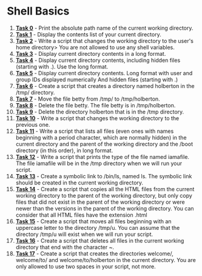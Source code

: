 # Shell Basics

1. **[Task 0](https://github.com/add1ktion/holbertonschool-shell/blob/main/basics/0-absolute_path_name)** - Print the absolute path name of the current working directory.
2. **[Task 1](https://github.com/add1ktion/holbertonschool-shell/blob/main/basics/1-list_content)** - Display the contents list of your current directory.
3. **[Task 2](https://github.com/add1ktion/holbertonschool-shell/blob/main/basics/2-change_to_home)** - Write a script that changes the working directory to the user's home directory> You are not allowed to use any shell variables.
4. **[Task 3](https://github.com/add1ktion/holbertonschool-shell/blob/main/basics/3-list_long_format)** - Display current directory contents in a long format.
5. **[Task 4](https://github.com/add1ktion/holbertonschool-shell/blob/main/basics/4-list_hidden_long_format)** - Display current directory contents, including hidden files (starting with .). Use the long format.
6. **[Task 5](https://github.com/add1ktion/holbertonschool-shell/blob/main/basics/5-list_numeric_ids_hidden)** - Display current directory contents. Long format with user and group IDs displayed numerically And hidden files (starting with .)
7. **[Task 6](https://github.com/add1ktion/holbertonschool-shell/blob/main/basics/6-create_holberton_tmp)** - Create a script that creates a directory named holberton in the /tmp/ directory.
8. **[Task 7](https://github.com/add1ktion/holbertonschool-shell/blob/main/basics/7-move_betty)** - Move the file betty from /tmp/ to /tmp/holberton.
9. **[Task 8](https://github.com/add1ktion/holbertonschool-shell/blob/main/basics/8-delete_betty)** - Delete the file betty. The file betty is in /tmp/holberton.
10. **[Task 9](https://github.com/add1ktion/holbertonschool-shell/blob/main/basics/9-delete_holberton)** - Delete the directory holberton that is in the /tmp directory.
11. **[Task 10](https://github.com/add1ktion/holbertonschool-shell/blob/main/basics/10-prev_dir)** - Write a script that changes the working directory to the previous one.
12. **[Task 11](https://github.com/add1ktion/holbertonschool-shell/blob/main/basics/11-list_recursive_hidden)** - Write a script that lists all files (even ones with names beginning with a period character, which are normally hidden) in the current directory and the parent of the working directory and the /boot directory (in this order), in long format.
13. **[Task 12](https://github.com/add1ktion/holbertonschool-shell/blob/main/basics/12-print_iamafile_type)** - Write a script that prints the type of the file named iamafile. The file iamafile will be in the /tmp directory when we will run your script.
14. **[Task 13](https://github.com/add1ktion/holbertonschool-shell/blob/main/basics/13-symbolic_link_ls)** - Create a symbolic link to /bin/ls, named ls. The symbolic link should be created in the current working directory.
15. **[Task 14](https://github.com/add1ktion/holbertonschool-shell/blob/main/basics/14-copy_html_files)** - Create a script that copies all the HTML files from the current working directory to the parent of the working directory, but only copy files that did not exist in the parent of the working directory or were newer than the versions in the parent of the working directory. You can consider that all HTML files have the extension .html
16. **[Task 15](https://github.com/add1ktion/holbertonschool-shell/blob/main/basics/15-move_uppercase)** - Create a script that moves all files beginning with an uppercase letter to the directory /tmp/u. You can assume that the directory /tmp/u will exist when we will run your script.
17. **[Task 16](https://github.com/add1ktion/holbertonschool-shell/blob/main/basics/16-delete_tilde_files)** - Create a script that deletes all files in the current working directory that end with the character ~.
18. **[Task 17](https://github.com/add1ktion/holbertonschool-shell/blob/main/basics/17-make_welcome_dirs)** - Create a script that creates the directories welcome/, welcome/to/ and welcome/to/holberton in the current directory. You are only allowed to use two spaces in your script, not more.
